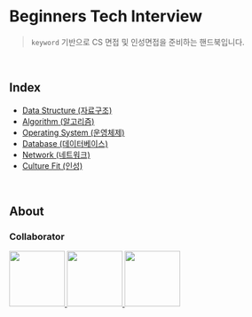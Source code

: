 # Beginners Tech Interview

> `keyword` 기반으로 CS 면접 및 인성면접을 준비하는 핸드북입니다.

<br>

## Index

- [Data Structure (자료구조)](./data-structure/README.md)
- [Algorithm (알고리즘)](./algorithm/README.md)
- [Operating System (운영체제)](./operating-system/README.md)
- [Database (데이터베이스)](./database/README.md)
- [Network (네트워크)]()
- [Culture Fit (인성)]()

<br>

## About

### Collaborator

<p>
<a href="https://github.com/bepyan">
  <img src="https://github.com/bepyan.png" width="100">
</a>
<a href="https://github.com/ondal1997">
  <img src="https://github.com/ondal1997.png" width="100">
</a>
<a href="https://github.com/RokwonK">
  <img src="https://github.com/RokwonK.png" width="100">
</a>
</p>
